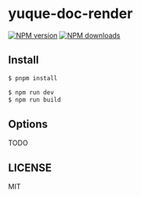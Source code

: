# yuque-doc-render

[![NPM version](https://img.shields.io/npm/v/yuque-doc-render.svg?style=flat)](https://npmjs.org/package/yuque-doc-render)
[![NPM downloads](http://img.shields.io/npm/dm/yuque-doc-render.svg?style=flat)](https://npmjs.org/package/yuque-doc-render)

## Install

```bash
$ pnpm install
```

```bash
$ npm run dev
$ npm run build
```

## Options

TODO

## LICENSE

MIT
